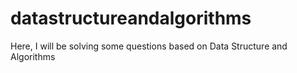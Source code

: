 # datastructureandalgorithms
Here, I will be solving some questions based on Data Structure and Algorithms
